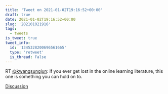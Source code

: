 ```yaml
---
title: 'Tweet on 2021-01-02T19:16:52+00:00'
draft: true
date: 2021-01-02T19:16:52+00:00
slug: '202101021916'
tags:
  - tweets
is_tweet: true
tweet_info:
  id: '1345328200696561665'
  type: 'retweet'
  is_thread: False
---
```




RT [@kwangsungjun](https://x.com/kwangsungjun): if you ever get lost in the online learning literature, this one is something you can hold on to.

[Discussion](https://x.com/sytelus/status/1345328200696561665)
